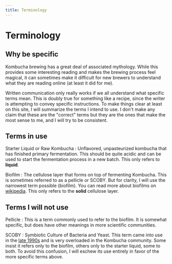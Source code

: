 ```yaml
---
title: Terminology
---
```

# Terminology

## Why be specific

Kombucha brewing has a great deal of associated mythology. While this provides some interesting reading and makes the brewing process feel magical, it can sometimes make it difficult for new brewers to understand what they are reading online (at least it did for me).

Written communication only really works if we all understand what specific terms mean. This is doubly true for something like a recipe, since the writer is attempting to convey specific instructions. To make things clear at least on this site, I will summarize the terms I intend to use. I don't make any claim that these are the "correct" terms but they are the ones that make the most sense to me, and I will try to be consistent.

## Terms in use

Starter Liquid or Raw Kombucha
: Unflavored, unpasteurized kombucha that has finished primary fermentation. This should be quite acidic and can be used to start the fermentation process in a new batch. This only refers to **liquid**.

Biofilm
: The cellulose layer that forms on top of fermenting Kombucha. This is sometimes referred to as a pellicle or SCOBY. But for clarity, I will use the narrowest term possible (biofilm). You can read more about biofilms on [wikipedia](https://en.wikipedia.org/wiki/Biofilm). This only refers to the **solid** cellulose layer.

## Terms I will not use

Pellicle
: This is a term commonly used to refer to the biofilm. It is somewhat specific, but does have other meanings in more scientific communities.

SCOBY
: Symbiotic Culture of Bacteria and Yeast. This term came into use in the [late 1990s](https://www.merriam-webster.com/words-at-play/scoby-kombucha-word-history) and is very overloaded in the Kombucha community. Some insist it refers only to the biofilm, others only to the starter liquid, some to both. To avoid this confusion, I will eschew its use entirely in favor of the more specific terms above.
